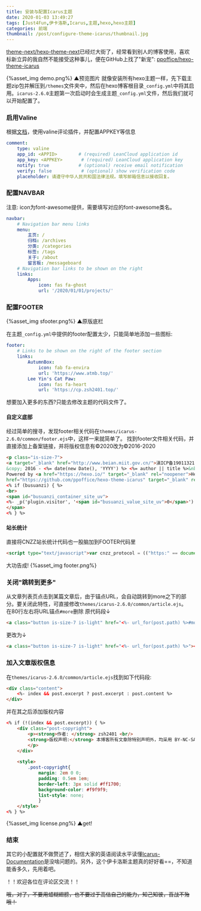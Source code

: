 ```yaml
---
title: 安装与配置Icarus主题
date: 2020-01-03 13:49:27
tags: [Just4Fun,伊卡洛斯,Icarus,主题,hexo,hexo主题]
categories: 前端
thumbnail: /post/configure-theme-icarus/thumbnail.jpg
---
```

[theme-next/hexo-theme-next](https://github.com/theme-next/hexo-theme-next)已经烂大街了，经常看到别人的博客使用，喜欢标新立异的我自然不能接受这种事儿，便在GitHub上找了"新宠": [ppoffice/hexo-theme-icarus](https://github.com/ppoffice/hexo-theme-icarus)
<!-- more -->
{%asset_img demo.png%}
▲预览图片
就像安装所有hexo主题一样，先下载主题zip包并解压到`/themes`文件夹中，然后在hexo博客根目录`_config.yml`中将其启用。`icarus-2.6.0`主题第一次启动时会生成主题`_config.yml`文件，然后我们就可以开始配置了。

### 启用Valine
根据[文档](https://blog.zhangruipeng.me/hexo-theme-icarus/categories/Plugins/Comment/)，使用valine评论插件，并配置APPKEY等信息
```yml
comment:
    type: valine
    app_id: <APPID>        # (required) LeanCloud application id
    app_key: <APPKEY>       # (required) LeanCloud application key
    notify: true           # (optional) receive email notification
    verify: false           # (optional) show verification code
    placeholder: 请遵守中华人民共和国法律法规。填写邮箱信息以接收回复。  
```

### 配置NAVBAR
注意: icon为font-awesome提供，需要填写对应的font-awesome类名。
```yml
navbar:
    # Navigation bar menu links
    menu:
        主页: /
        归档: /archives
        分类: /categories
        标签: /tags
        关于: /about
        留言板: /messageboard
    # Navigation bar links to be shown on the right
    links:
        Apps:
            icon: fas fa-ghost
            url: '/2020/01/01/projects/'
```
### 配置FOOTER

{%asset_img sfooter.png%}
▲原版底栏

在主题`_config.yml`中提供的footer配置太少，只能简单地添加一些图标:
```yml
footer:
    # Links to be shown on the right of the footer section
    links:
        AutumnBox:
            icon: fab fa-envira
            url: 'https://www.atmb.top/'
        Lee Yin's Cat Paw:
            icon: fas fa-heart
            url: 'https://cp.zsh2401.top/'
```
想要加入更多的东西?只能去修改主题的代码文件了。
#### 自定义底部
经过简单的搜寻，发现footer相关代码在`themes/icarus-2.6.0/common/footer.ejs`中，这样一来就简单了。
找到footer文件相关代码，并直接添加上备案链接，并将版权信息有©2020改为©2016-2020
```html
<p class="is-size-7">
<a target="_blank" href="http://www.beian.miit.gov.cn/">滇ICP备19011321号</a><br/>
&copy; 2016 - <%= date(new Date(), 'YYYY') %> <%= author || title %>&nbsp;
Powered by <a href="https://hexo.io/" target="_blank" rel="noopener">Hexo</a> & <a
href="https://github.com/ppoffice/hexo-theme-icarus" target="_blank" rel="noopener">Icarus</a>
<% if (busuanzi) { %>
<br>
<span id="busuanzi_container_site_uv">
<%- _p('plugin.visitor', '<span id="busuanzi_value_site_uv">0</span>') %>
</span>
<% } %>
```
#### 站长统计
直接将CNZZ站长统计代码也一股脑加到FOOTER代码里
```html
<script type="text/javascript">var cnzz_protocol = (("https:" == document.location.protocol) ? "https://" : "http://");document.write(unescape("%3Cspan id='cnzz_stat_icon_1272907019'%3E%3C/span%3E%3Cscript src='" + cnzz_protocol + "s19.cnzz.com/z_stat.php%3Fid%3D1272907019%26show%3Dpic' type='text/javascript'%3E%3C/script%3E"));</script>
```
大功告成!
{%asset_img footer.png%}

### 关闭"跳转到更多"
从文章列表页点击到某篇文章后，由于锚点URL，会自动跳转到more之下的部分。要关闭此特性，可直接修改`themes/icarus-2.6.0/common/article.ejs`。   
在80行左右将URL锚点`#more`删除
原代码段↓
```html
<a class="button is-size-7 is-light" href="<%- url_for(post.path) %>#more"><%= __('article.more') %></a>
```
更改为↓
```html
<a class="button is-size-7 is-light" href="<%- url_for(post.path) %>"><%= __('article.more') %></a>
```

### 加入文章版权信息
在`themes/icarus-2.6.0/common/article.ejs`找到如下代码段:
```html
<div class="content">
    <%- index && post.excerpt ? post.excerpt : post.content %>
</div>
```
并在其之后添加版权内容
```html
<% if (!(index && post.excerpt)) { %>
    <div class="post-copyright">
        <p><strong>作者: </strong> zsh2401 <br/>
        <strong>版权声明:</strong> 本博客所有文章除特别声明外，均采用 BY-NC-SA 许可协议。转载请注明出处！
        </p>
    </div>
        
    <style>
        .post-copyright{
            margin: 2em 0 0;
            padding: 0.5em 1em;
            border-left: 3px solid #ff1700;
            background-color: #f9f9f9;
            list-style: none;
            }    
    </style>
<% } %>
```
{%asset_img license.png%}
▲get!

### 结束
其它的小配置就不做赘述了，相信大家的英语阅读水平读懂[Icarus-Documentation](https://blog.zhangruipeng.me/hexo-theme-icarus/categories/)是没啥问题的。另外，这个伊卡洛斯主题真的好好看==，不知道能香多久，先用着吧。    

！！欢迎各位在评论区交流！！

~~哦，对了，不要用蜡糊翅膀，也不要过于高估自己的能力，知己知彼，百战不殆哦！~~